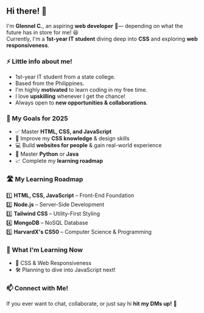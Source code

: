 

<!--
**glennel26/glennel26** is a ✨ _special_ ✨ repository because its `README.md` (this file) appears on your GitHub profile.

Here are some ideas to get you started:

- 🔭 I’m currently working on ...
- 🌱 I’m currently learning ...
- 👯 I’m looking to collaborate on ...
- 🤔 I’m looking for help with ...
- 💬 Ask me about ...
- 📫 How to reach me: ...
- 😄 Pronouns: ...
- ⚡ Fun fact: ...
-->
## Hi there! 👋

I'm **Glennel C.**, an aspiring **web developer** 🚀— depending on what the future has in store for me! 😆  
Currently, I'm a **1st-year IT student** diving deep into **CSS** and exploring **web responsiveness**.  

### ⚡ Little info about me!
- 1st-year IT student from a state college.
- Based from the Philippines.
- I'm highly **motivated** to learn coding in my free time.  
- I love **upskilling** whenever I get the chance!  
- Always open to **new opportunities & collaborations**.  

### 🎯 My Goals for 2025
- ✅ Master **HTML, CSS, and JavaScript**  
- 🎨 Improve my **CSS knowledge** & design skills  
- 💻 Build **websites for people** & gain real-world experience  
- 🐍 Master **Python** or **Java**  
- 📈 Complete my **learning roadmap**  

### 🛣️ My Learning Roadmap  
1️⃣ **HTML, CSS, JavaScript** – Front-End Foundation  
2️⃣ **Node.js** – Server-Side Development  
3️⃣ **Tailwind CSS** – Utility-First Styling  
4️⃣ **MongoDB** – NoSQL Database  
5️⃣ **HarvardX's CS50** – Computer Science & Programming  

### 🌱 What I'm Learning Now  
- 📌 CSS & Web Responsiveness  
- 🛠️ Planning to dive into JavaScript next!  


### 📫 Connect with Me!  
If you ever want to chat, collaborate, or just say hi **hit my DMs up!** 💬
